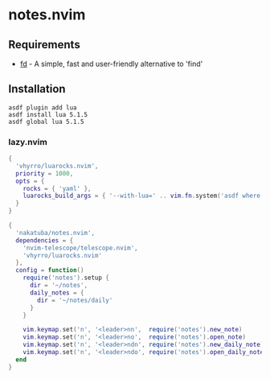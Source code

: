 # notes.nvim

## Requirements

- [fd](https://github.com/sharkdp/fd) - A simple, fast and user-friendly alternative to 'find'

## Installation

```shell
asdf plugin add lua
asdf install lua 5.1.5
asdf global lua 5.1.5
```

### lazy.nvim

```lua
{
  'vhyrro/luarocks.nvim',
  priority = 1000,
  opts = {
    rocks = { 'yaml' },
    luarocks_build_args = { '--with-lua=' .. vim.fn.system('asdf where lua') }
  }
}
```

```lua
{
  'nakatuba/notes.nvim',
  dependencies = {
    'nvim-telescope/telescope.nvim',
    'vhyrro/luarocks.nvim'
  },
  config = function()
    require('notes').setup {
      dir = '~/notes',
      daily_notes = {
        dir = '~/notes/daily'
      }
    }

    vim.keymap.set('n', '<leader>nn',  require('notes').new_note)
    vim.keymap.set('n', '<leader>no',  require('notes').open_note)
    vim.keymap.set('n', '<leader>ndn', require('notes').new_daily_note)
    vim.keymap.set('n', '<leader>ndo', require('notes').open_daily_note)
  end
}
```

